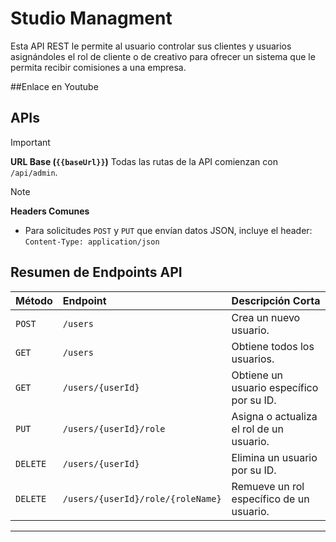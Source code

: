 # Studio Managment

Esta API REST le permite al usuario controlar sus clientes y usuarios asignándoles el rol de cliente o de creativo para ofrecer un sistema que le permita recibir comisiones a una empresa.

##Enlace en Youtube

## APIs

>[!IMPORTANT]
>**URL Base (`{{baseUrl}}`)**
Todas las rutas de la API comienzan con `/api/admin`.

>[!NOTE]
>**Headers Comunes**
* Para solicitudes `POST` y `PUT` que envían datos JSON, incluye el header:
    `Content-Type: application/json`

## Resumen de Endpoints API

| Método | Endpoint                                 | Descripción Corta                                 |
| :----- | :--------------------------------------- | :------------------------------------------------ |
| `POST` | `/users`                                 | Crea un nuevo usuario.                            |
| `GET`  | `/users`                                 | Obtiene todos los usuarios.                       |
| `GET`  | `/users/{userId}`                        | Obtiene un usuario específico por su ID.          |
| `PUT`  | `/users/{userId}/role`                   | Asigna o actualiza el rol de un usuario.          |
| `DELETE`| `/users/{userId}`                        | Elimina un usuario por su ID.                     |
| `DELETE`| `/users/{userId}/role/{roleName}`        | Remueve un rol específico de un usuario.          |

---
